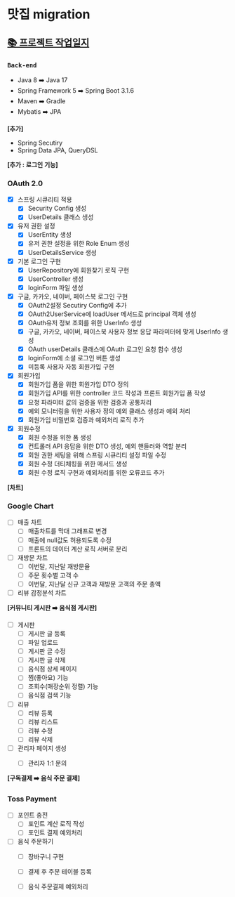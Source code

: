 # 맛집 migration 
## [📚 프로젝트 작업일지](https://jaymon.notion.site/5c86177f92e649639e4fa40fa5befac1?pvs=4)
### `Back-end`
* Java 8 ➡️  Java 17
* Spring Framework 5 ➡️  Spring Boot 3.1.6
* Maven ➡️  Gradle
* Mybatis ➡️  JPA

**[추가]**
* Spring Secutiry
* Spring Data JPA, QueryDSL

**[추가 : 로그인 기능]**
### OAuth 2.0
- [x] 스프링 시큐리티 적용
    - [x] Security Config 생성
    - [x] UserDetails 클래스 생성

- [x] 유저 권한 설정
    - [x] UserEntity 생성
    - [x] 유저 권한 설정을 위한 Role Enum 생성
    - [x] UserDetailsService 생성

- [x] 기본 로그인 구현
    - [x] UserRepository에 회원찾기 로직 구현
    - [x] UserController 생성
    - [x] loginForm 파일 생성

- [x] 구글, 카카오, 네이버, 페이스북 로그인 구현
    - [x] OAuth2설정 Secutiry Config에 추가
    - [x] OAuth2UserService에 loadUser 메서드로 principal 객체 생성
    - [x] OAuth유저 정보 조회를 위한 UserInfo 생성
    - [x] 구글, 카카오, 네이버, 페이스북 사용자 정보 응답 파라미터에 맞게 UserInfo 생성
    - [x] OAuth userDetails 클래스에 OAuth 로그인 요청 함수 생성
    - [x] loginForm에 소셜 로그인 버튼 생성
    - [x] 미등록 사용자 자동 회원가입 구현

- [x] 회원가입 
  - [x] 회원가입 폼을 위한 회원가입 DTO 정의
  - [x] 회원가입 API를 위한 controller 코드 작성과 프론트 회원가입 폼 작성
  - [x] 요청 파라미터 값의 검증을 위한 검증과 공통처리
  - [x] 예외 모니터링을 위한 사용자 정의 예외 클래스 생성과 예외 처리
  - [x] 회원가입 비밀번호 검증과 예외처리 로직 추가

- [x] 회원수정
  - [x] 회원 수정을 위한 폼 생성
  - [x] 컨트롤러 API 응답을 위한 DTO 생성, 예외 핸들러와 역할 분리
  - [x] 회원 권한 세팅을 위해 스프링 시큐리티 설정 파일 수정
  - [x] 회원 수정 더티체킹을 위한 메서드 생성
  - [x] 회원 수정 로직 구현과 예외처리를 위한 오류코드 추가

**[차트]**
### Google Chart
- [ ] 매출 차트
  - [ ] 매출차트를 막대 그래프로 변경
  - [ ] 매출에 null값도 허용되도록 수정
  - [ ] 프론트의 데이터 계산 로직 서버로 분리

- [ ] 재방문 차트
  - [ ] 이번달, 지난달 재방문율
  - [ ] 주문 횟수별 고객 수
  - [ ] 이번달, 지난달 신규 고객과 재방문 고객의 주문 총액

- [ ] 리뷰 감정분석 차트

**[커뮤니티 게시판 ➡️ 음식점 게시판]**
- [ ] 게시판
    - [ ] 게시판 글 등록
    - [ ] 파일 업로드
    - [ ] 게시판 글 수정
    - [ ] 게시판 글 삭제
    - [ ] 음식점 상세 페이지
    - [ ] 찜(좋아요) 기능
    - [ ] 조회수(매장순위 정렬) 기능
    - [ ] 음식점 검색 기능

- [ ] 리뷰
    - [ ] 리뷰 등록
    - [ ] 리뷰 리스트
    - [ ] 리뷰 수정
    - [ ] 리뷰 삭제

- [ ] 관리자 페이지 생성
  - [ ] 관리자 1:1 문의


**[구독결제 ➡️ 음식 주문 결제]**
### Toss Payment
- [ ] 포인트 충전
  - [ ] 포인트 계산 로직 작성
  - [ ] 포인트 결제 예외처리

- [ ] 음식 주문하기
  - [ ] 장바구니 구현
  - [ ] 결제 후 주문 테이블 등록
  - [ ] 음식 주문결제 예외처리

